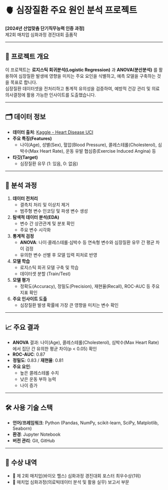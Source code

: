 # 🫀 심장질환 주요 원인 분석 프로젝트  
**[2024년 산업맞춤 단기직무능력 인증 과정]**  
제2회 매치업 심화과정 경진대회 출품작  

---

## 📌 프로젝트 개요
이 프로젝트는 **로지스틱 회귀분석(Logistic Regression)** 과 **ANOVA(분산분석)** 를 활용하여 심장질환 발생에 영향을 미치는 주요 요인을 식별하고, 예측 모델을 구축하는 것을 목표로 합니다.  
심장질환 데이터셋을 전처리하고 통계적 유의성을 검증하여, 예방적 건강 관리 및 의료 의사결정에 활용 가능한 인사이트를 도출했습니다.

---

## 🗂 데이터 정보
- **데이터 출처**: [Kaggle - Heart Disease UCI](https://www.kaggle.com/ronitf/heart-disease-uci)  
- **주요 특징(Features)**  
  - 나이(Age), 성별(Sex), 혈압(Blood Pressure), 콜레스테롤(Cholesterol), 심박수(Max Heart Rate), 운동 유발 협심증(Exercise Induced Angina) 등  
- **타깃(Target)**  
  - 심장질환 유무 (1: 있음, 0: 없음)

---

## 🔎 분석 과정
1. **데이터 전처리**
   - 결측치 처리 및 이상치 제거
   - 범주형 변수 인코딩 및 파생 변수 생성
2. **탐색적 데이터 분석(EDA)**
   - 변수 간 상관관계 및 분포 확인
   - 주요 변수 시각화
3. **통계적 검정**
   - **ANOVA**: 나이·콜레스테롤·심박수 등 연속형 변수와 심장질환 유무 간 평균 차이 검정  
   - 유의한 변수 선별 후 모델 입력 피처로 반영
4. **모델 학습**
   - 로지스틱 회귀 모델 구축 및 학습
   - 데이터셋 분할 (Train/Test)
5. **모델 평가**
   - 정확도(Accuracy), 정밀도(Precision), 재현율(Recall), ROC-AUC 등 주요 지표 확인
6. **주요 인사이트 도출**
   - 심장질환 발생 확률에 가장 큰 영향을 미치는 변수 확인

---

## 📈 주요 결과
- **ANOVA** 결과: 나이(Age), 콜레스테롤(Cholesterol), 심박수(Max Heart Rate)에서 집단 간 유의한 평균 차이(p < 0.05) 확인  
- **ROC-AUC**: 0.87  
- **정밀도**: 0.83 / **재현율**: 0.81  
- **주요 요인**:  
  - 높은 콜레스테롤 수치  
  - 낮은 운동 부하 능력  
  - 나이 증가  

--- 

## 🛠 사용 기술 스택
- **언어/프레임워크**: Python (Pandas, NumPy, scikit-learn, SciPy, Matplotlib, Seaborn)  
- **환경**: Jupyter Notebook  
- **버전 관리**: Git, GitHub  

---

## 🎇 수상 내역
- 🥇 제 2회 매치업(바이오 헬스) 심화과정 경진대회 포스터 최우수상(1위)
- 🥈 매치업 심화과정(의료빅데이터 분석 및 활용 실무) 보고서 부문

